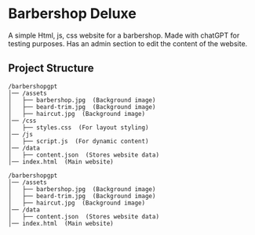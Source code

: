 # Barbershop Deluxe

A simple Html, js, css website for a barbershop.
Made with chatGPT for testing purposes.
Has an admin section to edit the content of the website.

## Project Structure

```text
/barbershopgpt
│── /assets
│   ├── barbershop.jpg  (Background image)
│   ├── beard-trim.jpg  (Background image)
│   ├── haircut.jpg  (Background image)
│── /css
│   ├── styles.css  (For layout styling)
│── /js
│   ├── script.js  (For dynamic content)
│── /data
│   ├── content.json  (Stores website data)
│── index.html  (Main website)
```

```text
/barbershopgpt
│── /assets
│   ├── barbershop.jpg  (Background image)
│   ├── beard-trim.jpg  (Background image)
│   ├── haircut.jpg  (Background image)
│── /data
│   ├── content.json  (Stores website data)
│── index.html  (Main website)
```
